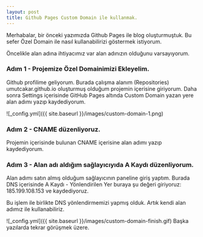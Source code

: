 ```yaml
---
layout: post
title: Github Pages Custom Domain ile kullanmak.
---
```



Merhabalar, bir önceki yazımızda Github Pages ile blog oluşturmuştuk.
Bu sefer Özel Domain ile nasıl kullanabilirizi göstermek istiyorum.

Öncelikle alan adına ihtiyacımız var alan adınızın olduğunu varsayıyorum.

### Adım 1 - Projemize Özel Domainimizi Ekleyelim.
Github profilime geliyorum. Burada çalışma alanım (Repositories) 
umutcakar.github.io oluşturmuş olduğum projemin içerisine giriyorum.
Daha sonra Settings içerisinde GitHub Pages altında Custom Domain yazan yere
alan adımı yazıp kaydediyorum.

![_config.yml]({{ site.baseurl }}/images/custom-domain-1.png)

### Adım 2 - CNAME düzenliyoruz.
Projemin içerisinde bulunan CNAME içerisine alan adımı yazıp kaydediyorum.

### Adım 3 - Alan adı aldığım sağlayıcıyıda A Kaydı düzenliyorum.
Alan adımı satın almış olduğum sağlayıcının paneline giriş yaptım.
Burada DNS içerisinde A Kaydı - Yönlendirilen Yer buraya şu değeri giriyoruz:
185.199.108.153 ve kaydediyoruz.


Bu işlem ile birlikte DNS yönlendirmemizi yapmış olduk.
Artık kendi alan adımız ile kullanabiliriz.

![_config.yml]({{ site.baseurl }}/images/custom-domain-finish.gif)
Başka yazılarda tekrar görüşmek üzere.
